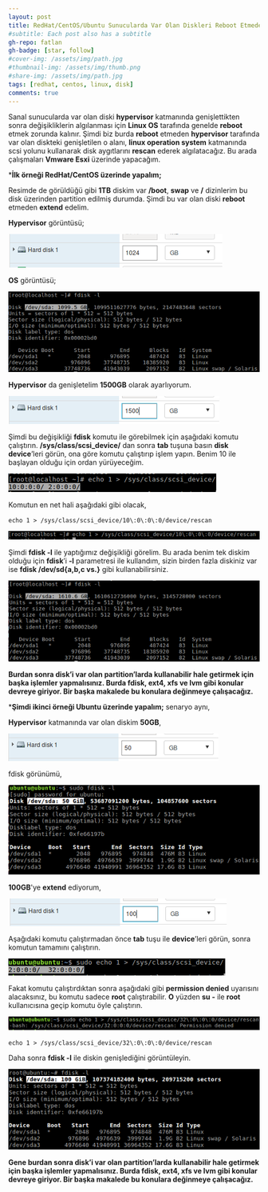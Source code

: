 ```yaml
---
layout: post
title: RedHat/CentOS/Ubuntu Sunucularda Var Olan Diskleri Reboot Etmeden Genişletme
#subtitle: Each post also has a subtitle
gh-repo: fatlan
gh-badge: [star, follow]
#cover-img: /assets/img/path.jpg
#thumbnail-img: /assets/img/thumb.png
#share-img: /assets/img/path.jpg
tags: [redhat, centos, linux, disk]
comments: true
---
```

Sanal sunucularda var olan diski **hypervisor** katmanında genişlettikten sonra değişikliklerin algılanması için **Linux OS** tarafında genelde **reboot** etmek zorunda kalınır. Şimdi biz burda **reboot** etmeden **hypervisor** tarafında var olan diskteki genişletilen o alanı, **linux operation system** katmanında scsi yolunu kullanarak disk aygıtlarını **rescan** ederek algılatacağız. Bu arada çalışmaları **Vmware Esxi** üzerinde yapacağım.

***İlk örneği RedHat/CentOS üzerinde yapalım;**

Resimde de görüldüğü gibi **1TB** diskim var **/boot**, **swap** ve **/** dizinlerim bu disk üzerinden partition edilmiş durumda. Şimdi bu var olan diski **reboot** etmeden **extend** edelim.

**Hypervisor** görüntüsü;

![Crepe](assets/img/linux-disk-add/los-dis-a01.png)

**OS** görüntüsü;

![Crepe](assets/img/linux-disk-add/los-dis-a02.png)

**Hypervisor** da genişletelim **1500GB** olarak ayarlıyorum.

![Crepe](assets/img/linux-disk-add/los-dis-a03.png)

Şimdi bu değişikliği **fdisk** komutu ile görebilmek için aşağıdaki komutu çalıştırın. **/sys/class/scsi_device/** dan sonra **tab** tuşuna basın **disk device**’leri görün, ona göre komutu çalıştırıp işlem yapın. Benim 10 ile başlayan olduğu için ordan yürüyeceğim.

![Crepe](assets/img/linux-disk-add/los-dis-a04.png)

Komutun en net hali aşağıdaki gibi olacak,

~~~
echo 1 > /sys/class/scsi_device/10\:0\:0\:0/device/rescan
~~~

![Crepe](assets/img/linux-disk-add/los-dis-a05.png)

Şimdi **fdisk -l** ile yaptığımız değişikliği görelim. Bu arada benim tek diskim olduğu için **fdisk**’i **-l** parametresi ile kullandım, sizin birden fazla diskiniz var ise **fdisk /dev/sd{a,b,c vs.}** gibi kullanabilirsiniz.

![Crepe](assets/img/linux-disk-add/los-dis-a06.png)

**Burdan sonra disk’i var olan partition’larda kullanabilir hale getirmek için başka işlemler yapmalısınız. Burda fdisk, ext4, xfs ve lvm gibi konular devreye giriyor. Bir başka makalede bu konulara değinmeye çalışacağız.**

***Şimdi ikinci örneği Ubuntu üzerinde yapalım;** senaryo aynı,

**Hypervisor** katmanında var olan diskim **50GB**,

![Crepe](assets/img/linux-disk-add/los-dis-a07.png)

fdisk görünümü,

![Crepe](assets/img/linux-disk-add/los-dis-a08.png)

**100GB**'ye **extend** ediyorum,

![Crepe](assets/img/linux-disk-add/los-dis-a09.png)

Aşağıdaki komutu çalıştırmadan önce **tab** tuşu ile **device**’leri görün, sonra komutun tamamını çalıştırın.

![Crepe](assets/img/linux-disk-add/los-dis-a10.png)

Fakat komutu çalıştırdıktan sonra aşağıdaki gibi **permission denied** uyarısını alacaksınız, bu komutu sadece **root** çalıştırabilir. **O** yüzden **su -** ile **root** kullanıcısına geçip komutu öyle çalıştırın.

![Crepe](assets/img/linux-disk-add/los-dis-a11.png)

~~~
echo 1 > /sys/class/scsi_device/32\:0\:0\:0/device/rescan
~~~

Daha sonra **fdisk -l** ile diskin genişlediğini görüntüleyin.

![Crepe](assets/img/linux-disk-add/los-dis-a12.png)

**Gene burdan sonra disk’i var olan partition’larda kullanabilir hale getirmek için başka işlemler yapmalısınız. Burda fdisk, ext4, xfs ve lvm gibi konular devreye giriyor. Bir başka makalede bu konulara değinmeye çalışacağız.**